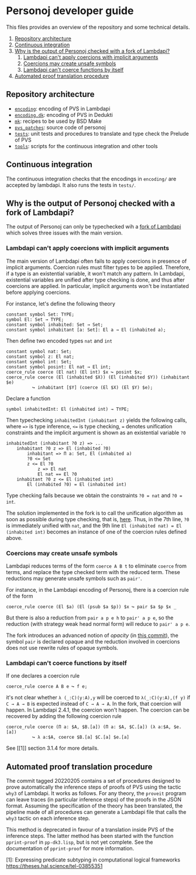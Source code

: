 # Personoj developer guide

This files provides an overview of the repository and some technical details.

1. [Repository architecture](#repository-architecture)
2. [Continuous integration](#continuous-integration)
3. [Why is the output of Personoj checked with a fork of Lambdapi?](#why-is-the-output-of-personoj-checked-with-a-fork-of-Lambdapi?)
   1. [Lambdapi can't apply coercions with implicit arguments](#lambdapi-cant-apply-coercions-with-implicit-arguments)
   2. [Coercions may create unsafe symbols](#coercions-may-create-unsafe-symbols)
	 3. [Lambdapi can't coerce functions by itself](#lambdapi-cant-coerce-functions-by-itself)
4. [Automated proof translation procedure](#automated-proof-translation-procedure)

## Repository architecture

- [`encoding`](encoding/): encoding of PVS in Lambdapi
- [`encoding.dk`](encoding.dk/): encoding of PVS in Dedukti
- [`mk`](mk/): recipes to be used by BSD Make
- [`pvs_patches`](pvs_patches/): source code of personoj
- [`tests`](tests/): unit tests and procedures to translate and type check the Prelude of
  PVS
- [`tools`](tools/): scripts for the continuous integration and other tools

## Continuous integration

The continuous integration checks that the encodings in `encoding/` are
accepted by lambdapi. It also runs the tests in `tests/`.

## Why is the output of Personoj checked with a fork of Lambdapi?

The output of Personoj can only be typechecked wih a [fork of
Lambdapi](https://github.com/gabrielhdt/lambdapi/tree/coercions)
which solves three issues with the main version.

### Lambdapi can't apply coercions with implicit arguments

The main version of Lambdapi often fails to apply coercions in presence of
implicit arguments. Coercion rules must filter types to be applied.
Therefore, if a type is an existential variable, it won't match any pattern.
In Lambdapi, existential variables are unified after type checking is
done, and thus after coercions are applied.
In particular, implicit arguments won't be instantiated before applying
coercions.

For instance, let's define the following theory
```lp
constant symbol Set: TYPE;
symbol El: Set → TYPE;
constant symbol inhabited: Set → Set;
constant symbol inhabitant [a: Set]: El a → El (inhabited a);
```
Then define two encoded types `nat` and `int`
```lp
constant symbol nat: Set;
constant symbol z: El nat;
constant symbol int: Set;
constant symbol posint: El nat → El int;
coerce_rule coerce (El nat) (El int) $x ↪ posint $x;
coerce_rule coerce (El (inhabited $X)) (El (inhabited $Y)) (inhabitant $e)
          ↪ inhabitant [$Y] (coerce (El $X) (El $Y) $e);
```
Declare a function
```lp
symbol inhabitedInt: El (inhabited int) → TYPE;
```
Then typechecking `inhabitedInt (inhabitant z)` yields the following calls,
where `=>` is type inference, `<=` is type checking, `=` denotes unification
constraints and the implicit argument is shown as an existential variable `?0`
```
inhabitedInt (inhabitant ?0 z) => ...
	inhabitant ?0 z => El (inhabited ?0)
		inhabitant => Π a: Set, El (inhabited a)
		?0 <= Set
		z <= El ?0
			z => El nat
			El nat == El ?0
	inhabitant ?0 z <= El (inhabited int)
		El (inhabited ?0) = El (inhabited int)
```
Type checking fails because we obtain the constraints
`?0 = nat` and `?0 = int`.

The solution implemented in the fork is to call the unification algorithm
as soon as possible during type checking, that is,
[here](https://github.com/gabrielhdt/lambdapi/blob/e08034dea099262594c2493c7c4587ac9f396a1e/src/core/infer.ml#L65).
Thus, in the 7th line, `?0` is immediately unified with `nat`,
and the 9th line `El (inhabited nat) = El (inhabited int)` becomes an instance
of one of the coercion rules defined above.

### Coercions may create unsafe symbols

Lambdapi reduces terms of the form `coerce A B t` to eliminate `coerce` from
terms, and replace the type checked term with the reduced term.
These reductions may generate unsafe symbols such as `pair'`.

For instance, in the Lambdapi encoding of Personoj, there is a coercion rule of
the form
```lp
coerce_rule coerce (El $a) (El (psub $a $p)) $x ↪ pair $a $p $x _
```
But there is also a reduction from `pair a p e h` to `pair' a p e`,
so the reduction (with strategy weak head normal form) will reduce to `pair' a
p e`.

The fork introduces an advanced notion of *opacity* (in [this
commit](https://github.com/gabrielhdt/lambdapi/commit/ef819fa932f39247d159fe202979cf6a44a9f516)),
the symbol `pair` is declared opaque and the reduction involved in coercions
does not use rewrite rules of opaque symbols.

### Lambdapi can't coerce functions by itself

If one declares a coercion rule
```lp
coerce_rule coerce A B e ↪ f e;
```
it's not clear whether `λ (_:C)(y:A),y` will be coerced to `λ(_:C)(y:A),(f y)` if
`C → A → B` is expected instead of `C → A → A`.
In the fork, that coercion will happen.
In Lambdapi 2.4.1, the coercion won't happen.
The coercion can be recovered by adding the following coercion rule
```lp
coerce_rule coerce (Π a: $A, $B.[a]) (Π a: $A, $C.[a]) (λ a:$A, $e.[a])
          ↪ λ a:$A, coerce $B.[a] $C.[a] $e.[a]
```
See [[1]] section 3.1.4 for more details.

## Automated proof translation procedure

The commit tagged 20220205 contains a set of procedures designed to prove
automatically the inference steps of proofs of PVS using the tactic `why3` of
Lambdapi.
It works as follows. For any theory, the `proveit` program can leave traces (in
particular inference steps) of the proofs in the JSON format.
Assuming the specification of the theory has been translated,
the pipeline made of all procedures can generate a Lambdapi file that
calls the `why3` tactic on each inference step.

This method is deprecated in favour of a translation inside PVS of the
inference steps. The latter method has been started with the function
`pprint-proof` in `pp-dk3.lisp`, but is not yet complete.
See the documentation of `pprint-proof` for more information.

[1]: Expressing predicate subtyping in computational logical frameworks <https://theses.hal.science/tel-03855351>
